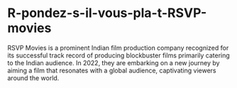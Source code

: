 # R-pondez-s-il-vous-pla-t-RSVP-movies
RSVP Movies is a prominent Indian film production company recognized for its successful track record of producing blockbuster films primarily catering to the Indian audience. In 2022, they are embarking on a new journey by aiming a film that resonates with a global audience, captivating viewers around the world.
